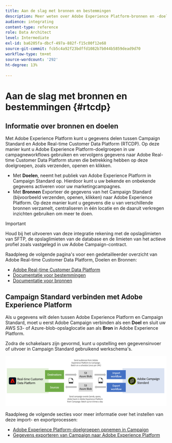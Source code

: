 ```yaml
---
title: Aan de slag met bronnen en bestemmingen
description: Meer weten over Adobe Experience Platform-bronnen en -doelen?
audience: integrating
content-type: reference
role: Data Architect
level: Intermediate
exl-id: ba6205fa-dbcf-497a-882f-f15c00f12e68
source-git-commit: fcb5c4a92f23bdffd1082b7b044b5859dead9d70
workflow-type: tm+mt
source-wordcount: '292'
ht-degree: 13%

---
```


# Aan de slag met bronnen en bestemmingen {#rtcdp}

## Informatie over bronnen en doelen

Met Adobe Experience Platform kunt u gegevens delen tussen Campaign Standard en Adobe Real-time Customer Data Platform (RTCDP). Op deze manier kunt u Adobe Experience Platform-doelgroepen in uw campagneworkflows gebruiken en vervolgens gegevens naar Adobe Real-time Customer Data Platform sturen die betrekking hebben op deze doelgroepen, zoals verzenden, openen en klikken.

* Met **Doelen**, neemt het publiek van Adobe Experience Platform in Campaign Standard op. Hierdoor kunt u uw bekende en onbekende gegevens activeren voor uw marketingcampagnes.
* Met **Bronnen** Exporteer de gegevens van het Campaign Standard (bijvoorbeeld verzenden, openen, klikken) naar Adobe Experience Platform. Op deze manier kunt u gegevens die u van verschillende bronnen verzamelt, centraliseren in één locatie en de daaruit verkregen inzichten gebruiken om meer te doen.


>[!IMPORTANT]
>
>Houd bij het uitvoeren van deze integratie rekening met de opslaglimieten van SFTP, de opslaglimieten van de database en de limieten van het actieve profiel zoals vastgelegd in uw Adobe Campaign-contract.

Raadpleeg de volgende pagina&#39;s voor een gedetailleerder overzicht van Adobe Real-time Customer Data Platform, Doelen en Bronnen:

* [Adobe Real-time Customer Data Platform](https://experienceleague.adobe.com/docs/experience-platform/rtcdp/overview.html?lang=nl)
* [Documentatie voor bestemmingen](https://experienceleague.adobe.com/docs/experience-platform/destinations/home.html?lang=nl)
* [Documentatie voor bronnen](https://experienceleague.adobe.com/docs/experience-platform/sources/home.html?lang=nl)

## Campaign Standard verbinden met Adobe Experience Platform

Als u gegevens wilt delen tussen Adobe Experience Platform en Campaign Standard, moet u eerst Adobe Campaign verbinden als een **Doel** en sluit uw AWS S3- of Azure-blob-opslaglocatie aan als **Bron** in Adobe Experience Platform.

Zodra de schakelaars zijn gevormd, kunt u opstelling een gegevensinvoer of uitvoer in Campaign Standard gebruikend werkschema&#39;s.

![](assets/rtcdp-schema.png)

Raadpleeg de volgende secties voor meer informatie over het instellen van deze import- en exportprocessen:

* [Adobe Experience Platform-doelgroepen opnemen in Campaign](../../integrating/using/ingest-aep-data.md)
* [Gegevens exporteren van Campaign naar Adobe Experience Platform](../../integrating/using/export-campaign-data.md)
